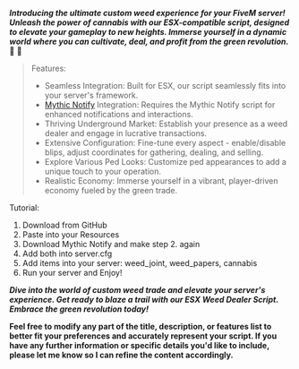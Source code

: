 ***Introducing the ultimate custom weed experience for your FiveM server! Unleash the power of cannabis with our ESX-compatible script, designed to elevate your gameplay to new heights. Immerse yourself in a dynamic world where you can cultivate, deal, and profit from the green revolution.*** :star_struck: :money_mouth_face:

> Features:
> * Seamless Integration: Built for ESX, our script seamlessly fits into your server's framework.
> * [Mythic Notify](https://github.com/JayMontana36/mythic_notify) Integration: Requires the Mythic Notify script for enhanced notifications and interactions.
> * Thriving Underground Market: Establish your presence as a weed dealer and engage in lucrative transactions.
> * Extensive Configuration: Fine-tune every aspect - enable/disable blips, adjust coordinates for gathering, dealing, and selling.
> * Explore Various Ped Looks: Customize ped appearances to add a unique touch to your operation.
> * Realistic Economy: Immerse yourself in a vibrant, player-driven economy fueled by the green trade.

Tutorial:
1. Download from GitHub
2. Paste into your Resources
3. Download Mythic Notify and make step 2. again
4. Add both into server.cfg
5. Add items into your server: weed_joint, weed_papers, cannabis
6. Run your server and Enjoy!

***Dive into the world of custom weed trade and elevate your server's experience. Get ready to blaze a trail with our ESX Weed Dealer Script. Embrace the green revolution today!***

**Feel free to modify any part of the title, description, or features list to better fit your preferences and accurately represent your script. If you have any further information or specific details you'd like to include, please let me know so I can refine the content accordingly.**
